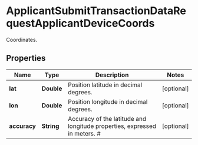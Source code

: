

# ApplicantSubmitTransactionDataRequestApplicantDeviceCoords

Coordinates.

## Properties

| Name | Type | Description | Notes |
|------------ | ------------- | ------------- | -------------|
|**lat** | **Double** | Position latitude in decimal degrees. |  [optional] |
|**lon** | **Double** | Position longitude in decimal degrees. |  [optional] |
|**accuracy** | **String** | Accuracy of the latitude and longitude properties, expressed in meters. # |  [optional] |



